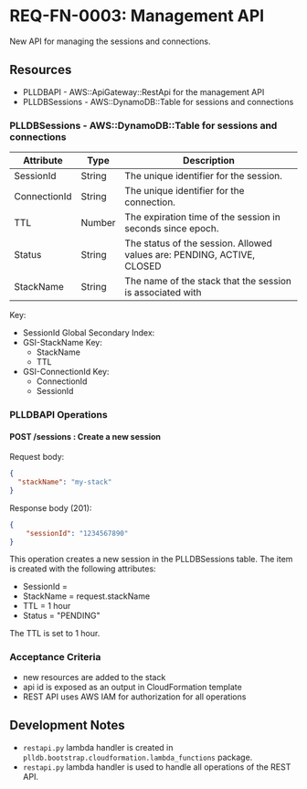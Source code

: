 # REQ-FN-0003: Management API

New API for managing the sessions and connections.

## Resources

- PLLDBAPI - AWS::ApiGateway::RestApi for the management API
- PLLDBSessions - AWS::DynamoDB::Table for sessions and connections

### PLLDBSessions - AWS::DynamoDB::Table for sessions and connections

| Attribute    | Type   | Description                                                            |
| ------------ | ------ | ---------------------------------------------------------------------- |
| SessionId    | String | The unique identifier for the session.                                 |
| ConnectionId | String | The unique identifier for the connection.                              |
| TTL          | Number | The expiration time of the session in seconds since epoch.             |
| Status       | String | The status of the session. Allowed values are: PENDING, ACTIVE, CLOSED |
| StackName    | String | The name of the stack that the session is associated with              |

Key:
  - SessionId
Global Secondary Index:
  - GSI-StackName
    Key: 
      - StackName
      - TTL
  - GSI-ConnectionId
    Key:
      - ConnectionId
      - SessionId 

### PLLDBAPI Operations

#### POST /sessions : Create a new session

Request body:
```json
{
  "stackName": "my-stack"
}
```

Response body (201):
```json
{
    "sessionId": "1234567890"
}
```

This operation creates a new session in the PLLDBSessions table. The item is created with the following attributes:
- SessionId = <random-uuid>
- StackName = request.stackName
- TTL = 1 hour
- Status = "PENDING"

The TTL is set to 1 hour.

### Acceptance Criteria

- new resources are added to the stack
- api id is exposed as an output in CloudFormation template
- REST API uses AWS IAM for authorization for all operations

## Development Notes

- `restapi.py` lambda handler is created in `plldb.bootstrap.cloudformation.lambda_functions` package.
- `restapi.py` lambda handler is used to handle all operations of the REST API.